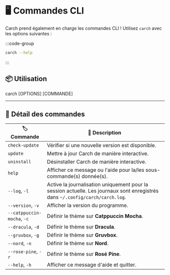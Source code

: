 # 🖥️ Commandes CLI  

Carch prend également en charge les commandes CLI ! Utilisez `carch` avec les options suivantes :  

:::code-group

```sh [⚙️ CLI]
carch --help
```

:::

## 📦 Utilisation

carch [OPTIONS] [COMMANDE]

---

## 🔧 Détail des commandes

| 🏷️ Commande               | 📄 Description                                                                                   |
|----------------------------|---------------------------------------------------------------------------------------------------|
| `check-update`             | Vérifier si une nouvelle version est disponible.                                                              |
| `update`                   | Mettre à jour Carch de manière interactive.                                                                       |
| `uninstall`                | Désinstaller Carch de manière interactive.                                                                    |
| `help`                     | Afficher ce message ou l'aide pour la/les sous-commande(s) donnée(s).                                           |
| `--log`, `-l`              | Active la journalisation uniquement pour la session actuelle. Les journaux sont enregistrés dans `~/.config/carch/carch.log`.       |
| `--version`, `-v`          | Afficher la version du programme.                                                                         |
| `--catppuccin-mocha`, `-c` | Définir le thème sur **Catppuccin Mocha**.                                                            |
| `--dracula`, `-d`          | Définir le thème sur **Dracula**.                                                                     |
| `--gruvbox`, `-g`          | Définir le thème sur **Gruvbox**.                                                                     |
| `--nord`, `-n`             | Définir le thème sur **Nord**.                                                                        |
| `--rose-pine`, `-r`        | Définir le thème sur **Rosé Pine**.                                                                   |
| `--help`, `-h`             | Afficher ce message d'aide et quitter.                                                                  |